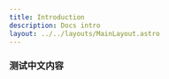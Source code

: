 ```yaml
---
title: Introduction
description: Docs intro
layout: ../../layouts/MainLayout.astro
---
```


### 测试中文内容
